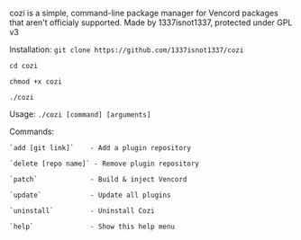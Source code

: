 cozi is a simple, command-line package manager for Vencord packages that aren't officialy supported. 
Made by 1337isnot1337, protected under GPL v3

Installation: 
  `git clone https://github.com/1337isnot1337/cozi` 

  `cd cozi` 

  `chmod +x cozi` 

  `./cozi`

Usage: `./cozi [command] [arguments]`

Commands:

    `add [git link]`    - Add a plugin repository 

    `delete [repo name]` - Remove plugin repository

    `patch`             - Build & inject Vencord

    `update`            - Update all plugins

    `uninstall`         - Uninstall Cozi

    `help`              - Show this help menu


